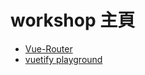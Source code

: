 <!-- ---
layout: page
--- -->
# workshop 主頁  
- [Vue-Router](https://router.vuejs.org/)
- [vuetify playground](https://play.vuetifyjs.com/#eNqLrq7VUTLWM9YzUYLQhpZKsQA4nQSz)